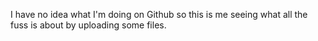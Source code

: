 I have no idea what I'm doing on Github so this is me seeing what all the fuss is about by uploading some files.
